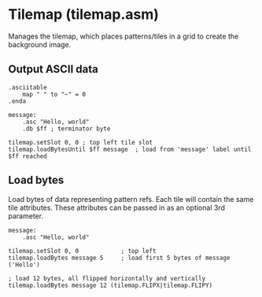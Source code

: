 # Tilemap (tilemap.asm)

Manages the tilemap, which places patterns/tiles in a grid to create the background image.

## Output ASCII data

```
.asciitable
    map " " to "~" = 0
.enda

message:
    .asc "Hello, world"
    .db $ff ; terminator byte

tilemap.setSlot 0, 0 ; top left tile slot
tilemap.loadBytesUntil $ff message  ; load from 'message' label until $ff reached
```

## Load bytes

Load bytes of data representing pattern refs. Each tile will contain the same tile attributes. These attributes can be passed in as an optional 3rd parameter.

```
message:
    .asc "Hello, world"

tilemap.setSlot 0, 0            ; top left
tilemap.loadBytes message 5     ; load first 5 bytes of message ('Hello')

; load 12 bytes, all flipped horizontally and vertically
tilemap.loadBytes message 12 (tilemap.FLIPX|tilemap.FLIPY)
```
